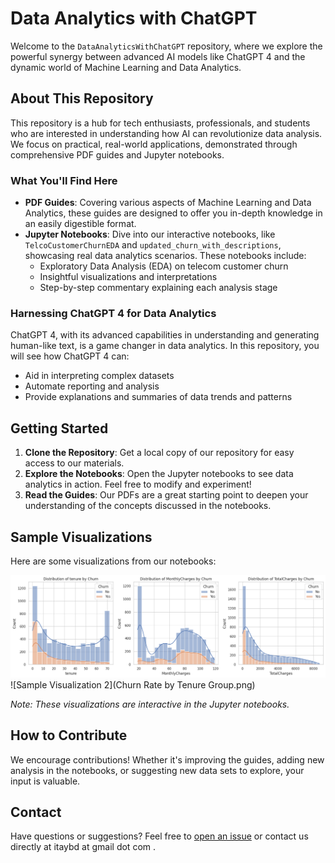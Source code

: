 # Data Analytics with ChatGPT

Welcome to the `DataAnalyticsWithChatGPT` repository, where we explore the powerful synergy between advanced AI models like ChatGPT 4 and the dynamic world of Machine Learning and Data Analytics.

## About This Repository

This repository is a hub for tech enthusiasts, professionals, and students who are interested in understanding how AI can revolutionize data analysis. We focus on practical, real-world applications, demonstrated through comprehensive PDF guides and Jupyter notebooks.

### What You'll Find Here

- **PDF Guides**: Covering various aspects of Machine Learning and Data Analytics, these guides are designed to offer you in-depth knowledge in an easily digestible format.
- **Jupyter Notebooks**: Dive into our interactive notebooks, like `TelcoCustomerChurnEDA` and `updated_churn_with_descriptions`, showcasing real data analytics scenarios. These notebooks include:
  - Exploratory Data Analysis (EDA) on telecom customer churn
  - Insightful visualizations and interpretations
  - Step-by-step commentary explaining each analysis stage

### Harnessing ChatGPT 4 for Data Analytics

ChatGPT 4, with its advanced capabilities in understanding and generating human-like text, is a game changer in data analytics. In this repository, you will see how ChatGPT 4 can:
- Aid in interpreting complex datasets
- Automate reporting and analysis
- Provide explanations and summaries of data trends and patterns

## Getting Started

1. **Clone the Repository**: Get a local copy of our repository for easy access to our materials.
2. **Explore the Notebooks**: Open the Jupyter notebooks to see data analytics in action. Feel free to modify and experiment!
3. **Read the Guides**: Our PDFs are a great starting point to deepen your understanding of the concepts discussed in the notebooks.

## Sample Visualizations

Here are some visualizations from our notebooks:

![Sample Visualization 1](tenure_vs_churn.png)
![Sample Visualization 2](Churn Rate by Tenure Group.png)

*Note: These visualizations are interactive in the Jupyter notebooks.*

## How to Contribute

We encourage contributions! Whether it's improving the guides, adding new analysis in the notebooks, or suggesting new data sets to explore, your input is valuable.

## Contact

Have questions or suggestions? Feel free to [open an issue](link-toissues-github-) or contact us directly at itaybd at gmail dot com .
